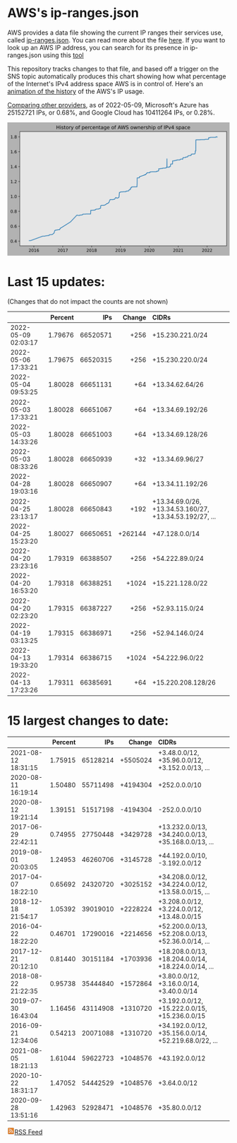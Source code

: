 # AWS's ip-ranges.json

AWS provides a data file showing the current IP ranges their
services use, called [ip-ranges.json](https://ip-ranges.amazonaws.com/ip-ranges.json).  You 
can read more about the file [here](https://docs.aws.amazon.com/general/latest/gr/aws-ip-ranges.html).  If you want to look up an AWS IP address, you can search for its presence in ip-ranges.json using this [tool](https://seligman.github.io/aws-ip-ranges/)

This repository tracks changes to that file, and based off a trigger on the SNS topic 
automatically produces this chart showing how what percentage of the Internet's IPv4 
address space AWS is in control of.  Here's an 
[animation of the history](https://youtu.be/Su25yl7eol8) of the AWS's IP usage.

[Comparing other providers](https://github.com/seligman/cloud_sizes), as of 2022-05-09, Microsoft's Azure has 25152721 IPs, or 0.68%, and Google Cloud has 10411264 IPs, or 0.28%.

![History of AWS](history_count.svg)

# Last 15 updates:

(Changes that do not impact the counts are not shown)

| | Percent | IPs | Change | CIDRs |
| :--- | ---: | ---: | ---: | :--- |
| 2022-05-09 02:03:17 | 1.79676 | 66520571 | +256 | +15.230.221.0/24 |
| 2022-05-06 17:33:21 | 1.79675 | 66520315 | +256 | +15.230.220.0/24 |
| 2022-05-04 09:53:25 | 1.80028 | 66651131 | +64 | +13.34.62.64/26 |
| 2022-05-03 17:33:21 | 1.80028 | 66651067 | +64 | +13.34.69.192/26 |
| 2022-05-03 14:33:26 | 1.80028 | 66651003 | +64 | +13.34.69.128/26 |
| 2022-05-03 08:33:26 | 1.80028 | 66650939 | +32 | +13.34.69.96/27 |
| 2022-04-28 19:03:16 | 1.80028 | 66650907 | +64 | +13.34.11.192/26 |
| 2022-04-25 23:13:17 | 1.80028 | 66650843 | +192 | +13.34.69.0/26, +13.34.53.160/27, +13.34.53.192/27, ... |
| 2022-04-25 15:23:20 | 1.80027 | 66650651 | +262144 | +47.128.0.0/14 |
| 2022-04-20 23:23:16 | 1.79319 | 66388507 | +256 | +54.222.89.0/24 |
| 2022-04-20 16:53:20 | 1.79318 | 66388251 | +1024 | +15.221.128.0/22 |
| 2022-04-20 02:23:20 | 1.79315 | 66387227 | +256 | +52.93.115.0/24 |
| 2022-04-19 03:13:25 | 1.79315 | 66386971 | +256 | +52.94.146.0/24 |
| 2022-04-13 19:33:20 | 1.79314 | 66386715 | +1024 | +54.222.96.0/22 |
| 2022-04-13 17:23:26 | 1.79311 | 66385691 | +64 | +15.220.208.128/26 |


# 15 largest changes to date:

| | Percent | IPs | Change | CIDRs |
| :--- | ---: | ---: | ---: | :--- |
| 2021-08-12 18:31:15 | 1.75915 | 65128214 | +5505024 | +3.48.0.0/12, +35.96.0.0/12, +3.152.0.0/13, ... |
| 2020-08-11 16:19:14 | 1.50480 | 55711498 | +4194304 | +252.0.0.0/10 |
| 2020-08-12 19:21:14 | 1.39151 | 51517198 | -4194304 | -252.0.0.0/10 |
| 2017-06-29 22:42:11 | 0.74955 | 27750448 | +3429728 | +13.232.0.0/13, +34.240.0.0/13, +35.168.0.0/13, ... |
| 2019-08-01 20:03:05 | 1.24953 | 46260706 | +3145728 | +44.192.0.0/10, -3.192.0.0/12 |
| 2017-04-07 18:22:10 | 0.65692 | 24320720 | +3025152 | +34.208.0.0/12, +34.224.0.0/12, +13.58.0.0/15, ... |
| 2018-12-18 21:54:17 | 1.05392 | 39019010 | +2228224 | +3.208.0.0/12, +3.224.0.0/12, +13.48.0.0/15 |
| 2016-04-22 18:22:20 | 0.46701 | 17290016 | +2214656 | +52.200.0.0/13, +52.208.0.0/13, +52.36.0.0/14, ... |
| 2017-12-21 20:12:10 | 0.81440 | 30151184 | +1703936 | +18.208.0.0/13, +18.204.0.0/14, +18.224.0.0/14, ... |
| 2018-08-22 21:22:35 | 0.95738 | 35444840 | +1572864 | +3.80.0.0/12, +3.16.0.0/14, +3.40.0.0/14 |
| 2019-07-30 16:43:04 | 1.16456 | 43114908 | +1310720 | +3.192.0.0/12, +15.222.0.0/15, +15.236.0.0/15 |
| 2016-09-21 12:34:06 | 0.54213 | 20071088 | +1310720 | +34.192.0.0/12, +35.156.0.0/14, +52.219.68.0/22, ... |
| 2021-08-05 18:21:13 | 1.61044 | 59622723 | +1048576 | +43.192.0.0/12 |
| 2020-10-22 18:31:17 | 1.47052 | 54442529 | +1048576 | +3.64.0.0/12 |
| 2020-09-28 13:51:16 | 1.42963 | 52928471 | +1048576 | +35.80.0.0/12 |


[![RSS Icon](rss-icon.png)RSS Feed](https://raw.githubusercontent.com/seligman/aws-ip-ranges/master/rss.xml)
